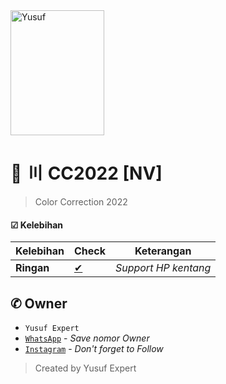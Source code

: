 <img src="https://cdn.pixabay.com/photo/2018/09/11/14/49/moe-3669736_1280.png" alt="Yusuf" float=right width="150" height="200">

# 🌱 〣 CC2022 [NV]
> Color Correction 2022

#### ☑ Kelebihan
|Kelebihan|Check|Keterangan|
|-|-|-|
|**Ringan**|[✔](https://github.com/avianz37)|*Support HP kentang*|

## ✆ Owner
- `Yusuf Expert`
- [`WhatsApp`](wa.me/6283873115706) - *Save nomor Owner*
- [`Instagram`](instagram.com/yusuf.expert) - *Don't forget to Follow*

> Created by Yusuf Expert
